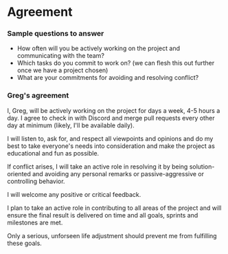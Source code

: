 # Agreement

### Sample questions to answer

- How often will you be actively working on the project and communicating with the team?
- Which tasks do you commit to work on? (we can flesh this out further once we have a project chosen)
- What are your commitments for avoiding and resolving conflict?

### Greg's agreement

I, Greg, will be actively working on the project for days a week, 4-5 hours a day. I agree to check in with Discord and merge pull requests every other day at minimum (likely, I'll be available daily).

I will listen to, ask for, and respect all viewpoints and opinions and do my best to take everyone's needs into consideration and make the project as educational and fun as possible.

If conflict arises, I will take an active role in resolving it by being solution-oriented and avoiding any personal remarks or passive-aggressive or controlling behavior.

I will welcome any positive or critical feedback.

I plan to take an active role in contributing to all areas of the project and will ensure the final result is delivered on time and all goals, sprints and milestones are met.

Only a serious, unforseen life adjustment should prevent me from fulfilling these goals.

